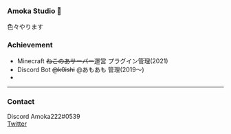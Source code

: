 ### Amoka Studio 👋
色々やります

### Achievement
* Minecraft ~~ねこのあサーバー~~運営 プラグイン管理(2021)
* Discord Bot ~~@k0ishi~~ @あもあも 管理(2019～)
* 
***


### Contact
Discord Amoka222#0539  
[Twitter](https://twitter.com/Amkvg)
